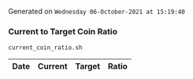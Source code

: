 Generated on `Wednesday 06-October-2021 at 15:19:40`

### Current to Target Coin Ratio
`current_coin_ratio.sh`

Date|Current|Target|Ratio
---|---|---|---
